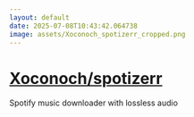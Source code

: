 ```yaml
---
layout: default
date: 2025-07-08T10:43:42.064738
image: assets/Xoconoch_spotizerr_cropped.png
---
```


# [Xoconoch/spotizerr](https://github.com/Xoconoch/spotizerr)

Spotify music downloader with lossless audio
